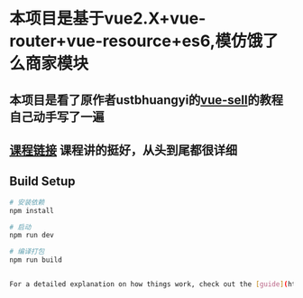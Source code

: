 # 本项目是基于vue2.X+vue-router+vue-resource+es6,模仿饿了么商家模块

## 本项目是看了原作者ustbhuangyi的[vue-sell](https://github.com/ustbhuangyi/vue-sell)的教程自己动手写了一遍
## [课程链接](http://coding.imooc.com/class/74.html) 课程讲的挺好，从头到尾都很详细

## Build Setup

``` bash
# 安装依赖
npm install

# 启动
npm run dev

# 编译打包
npm run build


For a detailed explanation on how things work, check out the [guide](http://vuejs-templates.github.io/webpack/) and [docs for vue-loader](http://vuejs.github.io/vue-loader).
